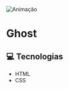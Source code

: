 
![Animação](https://github.com/NCzarneki/Ghost/assets/103041252/60ffc8e1-8ea6-45ff-a8a0-b5fec65d4faa)
# Ghost

## 💻 Tecnologias
- HTML
- CSS

